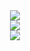 <div align="center">
<img src="https://github-readme-stats.vercel.app/api?username=iudwgerte&show_icons=true&theme=dark"><br>
<img src="https://github-readme-stats.vercel.app/api/top-langs/?username=iudwgerte&layout=compact&theme=dark"><br>
<img src="https://skillicons.dev/icons?i=ps,ae,blender,c,cs,cpp,rust,html,css,git,github,py,pytorch"><br>
</div>
